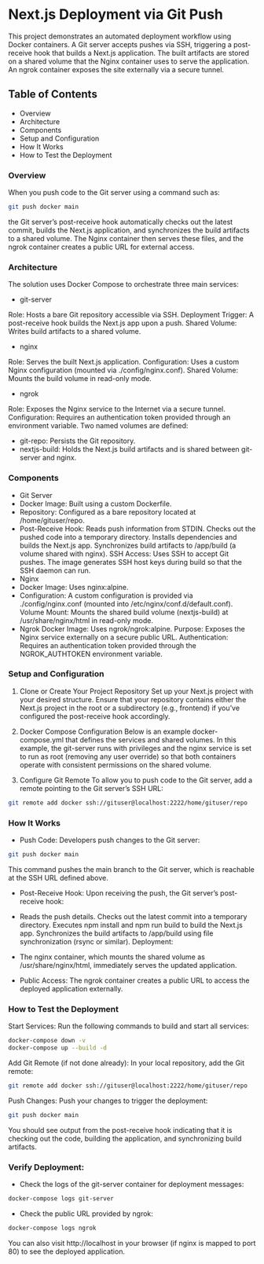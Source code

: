 # Next.js Deployment via Git Push
This project demonstrates an automated deployment workflow using Docker containers. A Git server accepts pushes via SSH, triggering a post-receive hook that builds a Next.js application. The built artifacts are stored on a shared volume that the Nginx container uses to serve the application. An ngrok container exposes the site externally via a secure tunnel.

## Table of Contents
- Overview
- Architecture
- Components
- Setup and Configuration
- How It Works
- How to Test the Deployment

### Overview
When you push code to the Git server using a command such as:

```bash
git push docker main
```

the Git server’s post-receive hook automatically checks out the latest commit, builds the Next.js application, and synchronizes the build artifacts to a shared volume. The Nginx container then serves these files, and the ngrok container creates a public URL for external access.

### Architecture
The solution uses Docker Compose to orchestrate three main services:

- git-server

Role: Hosts a bare Git repository accessible via SSH.
Deployment Trigger: A post-receive hook builds the Next.js app upon a push.
Shared Volume: Writes build artifacts to a shared volume.

- nginx

Role: Serves the built Next.js application.
Configuration: Uses a custom Nginx configuration (mounted via ./config/nginx.conf).
Shared Volume: Mounts the build volume in read-only mode.

- ngrok

Role: Exposes the Nginx service to the Internet via a secure tunnel.
Configuration: Requires an authentication token provided through an environment variable.
Two named volumes are defined:

- git-repo: Persists the Git repository.
- nextjs-build: Holds the Next.js build artifacts and is shared between git-server and nginx.

### Components
- Git Server
- Docker Image: Built using a custom Dockerfile.
- Repository: Configured as a bare repository located at /home/gituser/repo.
- Post-Receive Hook:
Reads push information from STDIN.
Checks out the pushed code into a temporary directory.
Installs dependencies and builds the Next.js app.
Synchronizes build artifacts to /app/build (a volume shared with nginx).
SSH Access: Uses SSH to accept Git pushes. The image generates SSH host keys during build so that the SSH daemon can run.
- Nginx
- Docker Image: Uses nginx:alpine.
- Configuration: A custom configuration is provided via ./config/nginx.conf (mounted into /etc/nginx/conf.d/default.conf).
Volume Mount: Mounts the shared build volume (nextjs-build) at /usr/share/nginx/html in read-only mode.
- Ngrok
Docker Image: Uses ngrok/ngrok:alpine.
Purpose: Exposes the Nginx service externally on a secure public URL.
Authentication: Requires an authentication token provided through the NGROK_AUTHTOKEN environment variable.

### Setup and Configuration
1. Clone or Create Your Project Repository
Set up your Next.js project with your desired structure. Ensure that your repository contains either the Next.js project in the root or a subdirectory (e.g., frontend) if you’ve configured the post-receive hook accordingly.

2. Docker Compose Configuration
Below is an example docker-compose.yml that defines the services and shared volumes. In this example, the git-server runs with privileges and the nginx service is set to run as root (removing any user override) so that both containers operate with consistent permissions on the shared volume.
3. Configure Git Remote
To allow you to push code to the Git server, add a remote pointing to the Git server’s SSH URL:


```bash
git remote add docker ssh://gituser@localhost:2222/home/gituser/repo
```
### How It Works
- Push Code:
Developers push changes to the Git server:

```bash
git push docker main
```

This command pushes the main branch to the Git server, which is reachable at the SSH URL defined above.

- Post-Receive Hook:
Upon receiving the push, the Git server’s post-receive hook:

- Reads the push details.
Checks out the latest commit into a temporary directory.
Executes npm install and npm run build to build the Next.js app.
Synchronizes the build artifacts to /app/build using file synchronization (rsync or similar).
Deployment:
- The nginx container, which mounts the shared volume as /usr/share/nginx/html, immediately serves the updated application.

- Public Access:
The ngrok container creates a public URL to access the deployed application externally.

### How to Test the Deployment
Start Services:
Run the following commands to build and start all services:

```bash
docker-compose down -v
docker-compose up --build -d
```

Add Git Remote (if not done already):
In your local repository, add the Git remote:

```bash
git remote add docker ssh://gituser@localhost:2222/home/gituser/repo

```
Push Changes:
Push your changes to trigger the deployment:

```bash
git push docker main
```
You should see output from the post-receive hook indicating that it is checking out the code, building the application, and synchronizing build artifacts.

### Verify Deployment:

- Check the logs of the git-server container for deployment messages:

```bash
docker-compose logs git-server

```

- Check the public URL provided by ngrok:

```bash
docker-compose logs ngrok
```
You can also visit http://localhost in your browser (if nginx is mapped to port 80) to see the deployed application.